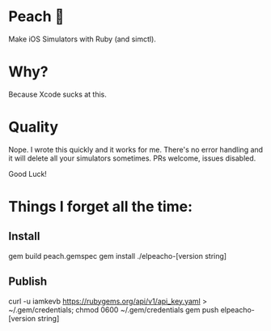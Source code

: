 # Peach 🍑
Make iOS Simulators with Ruby (and simctl).

# Why?
Because Xcode sucks at this.

# Quality
Nope. I wrote this quickly and it works for me. There's no error handling and it will delete all your simulators sometimes. PRs welcome, issues disabled.

Good Luck!


# Things I forget all the time:

## Install

gem build peach.gemspec
gem install ./elpeacho-[version string]

## Publish

curl -u iamkevb https://rubygems.org/api/v1/api_key.yaml > ~/.gem/credentials; chmod 0600 ~/.gem/credentials
gem push elpeacho-[version string]
